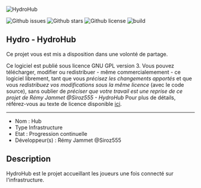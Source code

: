 ![HydroHub](https://image.noelshack.com/fichiers/2020/43/5/1603465562-hub-4.png "Hydro Image")

![Github issues](https://img.shields.io/github/issues/rjammet/HydroHub "HydroHub issues")
![Github stars](https://img.shields.io/github/stars/rjammet/HydroHub "HydroHub stars")
![Github license](https://img.shields.io/github/license/rjammet/HydroHub "HydroHub license")
![build](https://img.shields.io/github/workflow/status/rjammet/HydroHub/Java%20CI%20with%20Maven)

## Hydro - HydroHub

Ce projet vous est mis a disposition dans une volonté de partage.

Ce logiciel est publié sous licence GNU GPL version 3. Vous pouvez télécharger, modifier ou redistribuer - même commercialemement - ce logiciel librement, tant que vous *précisez les
changements apportés* et que vous *redistribuez vos modifications sous la même licence* (avec le code source), sans oublier de *préciser que votre travail est une reprise de ce projet de
Rémy Jammet @Siroz555 - HydroHub*
Pour plus de détails, référez-vous au texte de licence disponible [ici](LICENCE).

---------------------------------------

- Nom : Hub
- Type Infrastructure
- Etat : Progression continuelle
- Développeur(s) : Rémy Jammet @Siroz555

## Description
HydroHub est le projet accueillant les joueurs une fois connecté sur l'infrastructure.